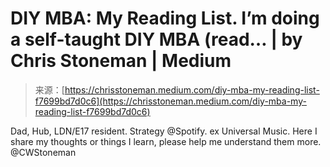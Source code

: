 <!--yml
category: 未分类
date: 2024-05-27 14:33:46
-->

# DIY MBA: My Reading List. I’m doing a self-taught DIY MBA (read… | by Chris Stoneman | Medium

> 来源：[https://chrisstoneman.medium.com/diy-mba-my-reading-list-f7699bd7d0c6](https://chrisstoneman.medium.com/diy-mba-my-reading-list-f7699bd7d0c6)

Dad, Hub, LDN/E17 resident. Strategy @Spotify. ex Universal Music. Here I share my thoughts or things I learn, please help me understand them more. @CWStoneman